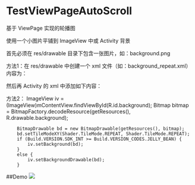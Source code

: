 # TestViewPageAutoScroll
基于 ViewPage 实现的轮播图

使用一个小图片平铺到 ImageView 中或 Activity 背景

首先必须在 res/drawable 目录下包含一张图片，如：background.png

方法1：在 res/drawable 中创建一个 xml 文件（如：background_repeat.xml）内容为：
<bitmap xmlns:android="http://schemas.android.com/apk/res/android"
    android:src="@drawable/background"
    android:tileMode="repeat"
    />
    
然后再 Activity 的 xml 中添加如下内容：
<LinearLayout xmlns:android="http://schemas.android.com/apk/res/android"
    android:orientation="vertical"
    android:layout_width="fill_parent"
    android:layout_height="fill_parent"
    android:background="@drawable/background_repeat"
    />
    
方法2：
        ImageView iv = (ImageView)mContentView.findViewById(R.id.background);
        Bitmap bitmap = BitmapFactory.decodeResource(getResources(), R.drawable.background);

        BitmapDrawable bd = new BitmapDrawable(getResources(), bitmap);
        bd.setTileModeXY(Shader.TileMode.REPEAT, Shader.TileMode.REPEAT);
        if (Build.VERSION.SDK_INT >= Build.VERSION_CODES.JELLY_BEAN) {
            iv.setBackground(bd);
        }
        else {
            iv.setBackgroundDrawable(bd);
        }
      
##Demo
![](https://github.com/wzhnsc/TestDialogFragmentAnimation/blob/master/gif/TestViewPageAutoScroll.gif)
